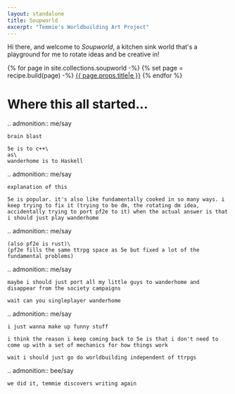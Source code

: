 ```yaml
---
layout: standalone
title: Soupworld
excerpt: "Temmie's Worldbuilding Art Project"
---
```


Hi there, and welcome to _Soupworld_, a kitchen sink world that's a playground for me to rotate ideas and be creative in!

{% for page in site.collections.soupworld -%}
{% set page = recipe.build(page) -%}
<a class="paper" href="{{ page.url }}">{{ page.props.title|e }}</a>
{% endfor %}

# Where this all started...

.. admonition:: me/say

	brain blast

	5e is to c++\
	as\
	wanderhome is to Haskell

.. admonition:: me/say

	explanation of this

	5e is popular. it's also like fundamentally cooked in so many ways. i keep trying to fix it (trying to be dm, the rotating dm idea, accidentally trying to port pf2e to it) when the actual answer is that i should just play wanderhome

.. admonition:: me/say

	(also pf2e is rust)\
	(pf2e fills the same ttrpg space as 5e but fixed a lot of the fundamental problems)

.. admonition:: me/say

	maybe i should just port all my little guys to wanderhome and disappear from the society campaigns

	wait can you singleplayer wanderhome

.. admonition:: me/say

	i just wanna make up funny stuff

	i think the reason i keep coming back to 5e is that i don't need to come up with a set of mechanics for how things work

	wait i should just go do worldbuilding independent of ttrpgs

.. admonition:: bee/say

	we did it, temmie discovers writing again
